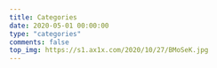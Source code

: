 ```yaml
---
title: Categories
date: 2020-05-01 00:00:00
type: "categories"
comments: false
top_img: https://s1.ax1x.com/2020/10/27/BMoSeK.jpg
---
```


